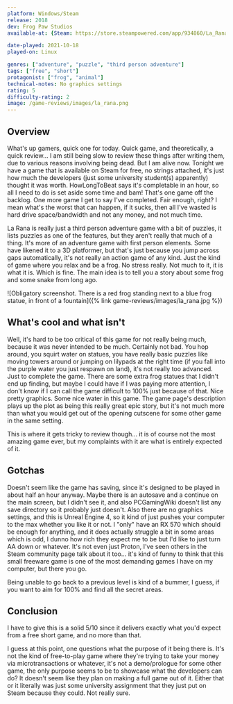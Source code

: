 ```yaml
---
platform: Windows/Steam
release: 2018
dev: Frog Paw Studios
available-at: {Steam: https://store.steampowered.com/app/934860/La_Rana/}

date-played: 2021-10-18
played-on: Linux

genres: ["adventure", "puzzle", "third person adventure"]
tags: ["free", "short"]
protagonist: ["frog", "animal"]
technical-notes: No graphics settings
rating: 5
difficulty-rating: 2
image: /game-reviews/images/la_rana.png
---
```


## Overview

What's up gamers, quick one for today. Quick game, and theoretically, a quick review… I am still being slow to review these things after writing them, due to various reasons involving being dead. But I am alive now. Tonight we have a game that is available on Steam for free, no strings attached, it's just how much the developers (just some university student(s) apparently) thought it was worth. HowLongToBeat says it's completable in an hour, so all I need to do is set aside some time and bam! That's one game off the backlog. One more game I get to say I've completed. Fair enough, right? I mean what's the worst that can happen, if it sucks, then all I've wasted is hard drive space/bandwidth and not any money, and not much time.

La Rana is really just a third person adventure game with a bit of puzzles, it lists puzzles as one of the features, but they aren't really that much of a thing. It's more of an adventure game with first person elements. Some have likened it to a 3D platformer, but that's just because you jump across gaps automatically, it's not really an action game of any kind. Just the kind of game where you relax and be a frog. No stress really. Not much to it, it is what it is. Which is fine. The main idea is to tell you a story about some frog and some snake from long ago.

![Obligatory screenshot. There is a red frog standing next to a blue frog statue, in front of a fountain]({% link game-reviews/images/la_rana.jpg %})

## What's cool and what isn't

Well, it's hard to be too critical of this game for not really being much, because it was never intended to be much. Certainly not bad. You hop around, you squirt water on statues, you have really basic puzzles like moving towers around or jumping on lilypads at the right time (if you fall into the purple water you just respawn on land), it's not really too advanced. Just to complete the game. There are some extra frog statues that I didn't end up finding, but maybe I could have if I was paying more attention, I don't know if I can call the game difficult to 100% just because of that. Nice pretty graphics. Some nice water in this game. The game page's description plays up the plot as being this really great epic story, but it's not much more than what you would get out of the opening cutscene for some other game in the same setting.

This is where it gets tricky to review though… it is of course not the most amazing game ever, but my complaints with it are what is entirely expected of it.

## Gotchas

Doesn't seem like the game has saving, since it's designed to be played in about half an hour anyway. Maybe there is an autosave and a continue on the main screen, but I didn't see it, and also PCGamingWiki doesn't list any save directory so it probably just doesn't. Also there are no graphics settings, and this is Unreal Engine 4, so it kind of just pushes your computer to the max whether you like it or not. I "only" have an RX 570 which should be enough for anything, and it does actually struggle a bit in some areas which is odd, I dunno how rich they expect me to be but I'd like to just turn AA down or whatever. It's not even just Proton, I've seen others in the Steam community page talk about it too… it's kind of funny to think that this small freeware game is one of the most demanding games I have on my computer, but there you go.

Being unable to go back to a previous level is kind of a bummer, I guess, if you want to aim for 100% and find all the secret areas.

## Conclusion

I have to give this is a solid 5/10 since it delivers exactly what you'd expect from a free short game, and no more than that.

I guess at this point, one questions what the purpose of it being there is. It's not the kind of free-to-play game where they're trying to take your money via microtransactions or whatever, it's not a demo/prologue for some other game, the only purpose seems to be to showcase what the developers can do? It doesn't seem like they plan on making a full game out of it. Either that or it literally was just some university assignment that they just put on Steam because they could. Not really sure.
